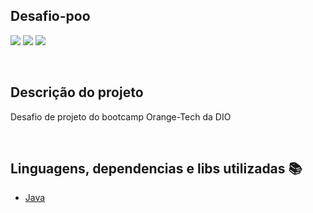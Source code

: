 ## Desafio-poo

<p>
  <img src="https://img.shields.io/static/v1?label=Java&message=Language&color=blue&style=for-the-badge&logo=SPRING%22"/>
  <img src="http://img.shields.io/static/v1?label=License&message=MIT&color=red&style=for-the-badge"/>
  <img src="http://img.shields.io/static/v1?label=STATUS&message=CONCLUIDO&color=GREEN&style=for-the-badge"/>
<p>

<br>

## Descrição do projeto 

<p align="justify">
  Desafio de projeto do bootcamp Orange-Tech da DIO
</p>

<br>

## Linguagens, dependencias e libs utilizadas :books:

- [Java]([https://spring.io/])
